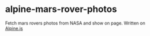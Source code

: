 # alpine-mars-rover-photos

Fetch mars rovers photos from NASA and show on page.
Written on [Alpine.js](https://github.com/alpinejs)

